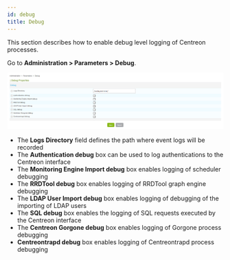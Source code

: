 ```yaml
---
id: debug
title: Debug
---
```


This section describes how to enable debug level logging of Centreon processes.

Go to **Administration > Parameters > Debug**.

![image](../../assets/administration/parameters-debug.png)

- The **Logs Directory** field defines the path where event logs will be recorded
- The **Authentication debug** box can be used to log authentications to the
Centreon interface
- The **Monitoring Engine Import debug** box enables logging of scheduler
debugging
- The **RRDTool debug** box enables logging of RRDTool graph engine debugging
- The **LDAP User Import debug** box enables logging of debugging of the importing of
LDAP users
- The **SQL debug** box enables the logging of SQL requests executed by the
Centreon interface
- The **Centreon Gorgone debug** box enables logging of Gorgone process debugging
- **Centreontrapd debug** box enables logging of Centreontrapd process
debugging
